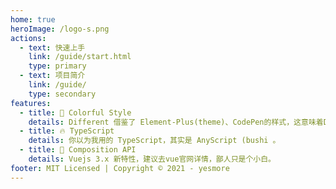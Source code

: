 ```yaml
---
home: true
heroImage: /logo-s.png
actions:
  - text: 快速上手
    link: /guide/start.html
    type: primary
  - text: 项目简介
    link: /guide/
    type: secondary
features:
  - title: 🌈 Colorful Style
    details: Different 借鉴了 Element-Plus(theme)、CodePen的样式，这意味着Different 在保证基本业务逻辑功能基础上，更注重样式的定制化。它或许不能让你快速完成你的工作，但在你闲暇时刻使用它开发一个“花里胡哨”的网站，将绰绰有余。
  - title: 🔥 TypeScript
    details: 你以为我用的 TypeScript，其实是 AnyScript (bushi 。
  - title: 💪 Composition API
    details: Vuejs 3.x 新特性，建议去vue官网详情，鄙人只是个小白。
footer: MIT Licensed | Copyright © 2021 - yesmore
---
```

